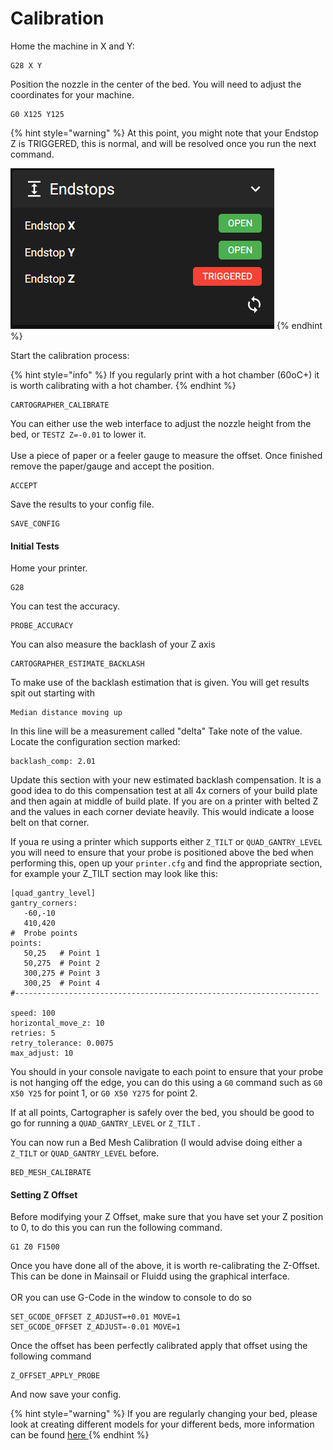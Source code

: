 # Calibration

Home the machine in X and Y:

```
G28 X Y
```

Position the nozzle in the center of the bed. You will need to adjust the coordinates for your machine.

```
G0 X125 Y125
```

{% hint style="warning" %}
At this point,  you might note that your Endstop Z is TRIGGERED, this is normal, and will be resolved once you run the next command.

![](<../../.gitbook/assets/image (6) (1).png>)
{% endhint %}

Start the calibration process:

{% hint style="info" %}
If you regularly print with a hot chamber (60oC+) it is worth calibrating with a hot chamber.
{% endhint %}

```
CARTOGRAPHER_CALIBRATE
```

You can either use the web interface to adjust the nozzle height from the bed, or `TESTZ Z=-0.01` to lower it. \
\
Use a piece of paper  or a feeler gauge to measure the offset. Once finished remove the paper/gauge and accept the position.

```
ACCEPT
```

Save the results to your config file.

```
SAVE_CONFIG
```

#### Initial Tests

Home your printer.&#x20;

```
G28
```

You can test the accuracy.

```
PROBE_ACCURACY
```

You can also measure the backlash of your Z axis

```
CARTOGRAPHER_ESTIMATE_BACKLASH
```

To make use of the backlash estimation that is given. You will get results spit out starting with &#x20;

```
Median distance moving up
```

In this line will be a measurement called "delta" Take note of the value. Locate the configuration section marked:

```
backlash_comp: 2.01
```

Update this section with your new estimated backlash compensation. It is a good idea to do this compensation test at all 4x corners of your build plate and then again at middle of build plate. If you are on a printer with belted Z and the values in each corner deviate heavily. This would indicate a loose belt on that corner.&#x20;

If youa re using a printer which supports either `Z_TILT` or `QUAD_GANTRY_LEVEL` you will need to ensure that your probe is positioned above the bed when performing this, open up your `printer.cfg` and find the appropriate section, for example your Z\_TILT section may look like this:



<pre class="language-yaml"><code class="lang-yaml">[quad_gantry_level]
gantry_corners:
   -60,-10
   410,420
#  Probe points
points:
   50,25   # Point 1
   50,275  # Point 2
   300,275 # Point 3
   300,25  # Point 4
#--------------------------------------------------------------------
<strong>
</strong>speed: 100
horizontal_move_z: 10
retries: 5
retry_tolerance: 0.0075
max_adjust: 10
</code></pre>

You should in your console navigate to each point to ensure that your probe is not hanging off the edge, you can do this using a `G0` command such as `G0 X50 Y25` for point 1, or `G0 X50 Y275` for point 2. &#x20;

If at all points, Cartographer is safely over the bed, you should be good to go for running a `QUAD_GANTRY_LEVEL` or `Z_TILT` .

You can now run a Bed Mesh Calibration (I would advise doing either a `Z_TILT` or `QUAD_GANTRY_LEVEL` before.

```
BED_MESH_CALIBRATE
```

#### Setting Z Offset

Before modifying your Z Offset, make sure that you have set your Z position to 0, to do this you can run the following command.&#x20;

```
G1 Z0 F1500
```

Once you have done all of the above, it is worth re-calibrating the Z-Offset. This can be done in Mainsail or Fluidd using the graphical interface. \
\
OR you can use G-Code in the window to console to do so

```gcode
SET_GCODE_OFFSET Z_ADJUST=+0.01 MOVE=1
SET_GCODE_OFFSET Z_ADJUST=-0.01 MOVE=1
```

Once the offset has been perfectly calibrated apply that offset using the following command

```
Z_OFFSET_APPLY_PROBE
```

And now save your config.

{% hint style="warning" %}
If you are regularly changing your bed, please look at creating different models for your different beds, more information can be found [here ](../fine-tuning/cartographer-models.md)
{% endhint %}
